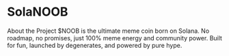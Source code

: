# SolaNOOB
About the Project $NOOB is the ultimate meme coin born on Solana. No roadmap, no promises, just 100% meme energy and community power. Built for fun, launched by degenerates, and powered by pure hype.
